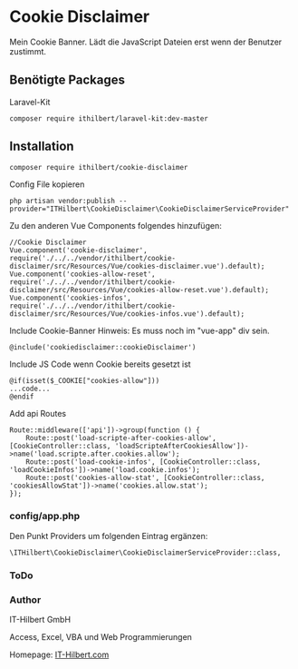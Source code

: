# Cookie Disclaimer

Mein Cookie Banner.
Lädt die JavaScript Dateien erst wenn der Benutzer zustimmt.

## Benötigte Packages
Laravel-Kit
```
composer require ithilbert/laravel-kit:dev-master
```

## Installation
```
composer require ithilbert/cookie-disclaimer
```

Config File kopieren
```
php artisan vendor:publish --provider="ITHilbert\CookieDisclaimer\CookieDisclaimerServiceProvider" 
```

Zu den anderen Vue Components folgendes hinzufügen:
```
//Cookie Disclaimer
Vue.component('cookie-disclaimer', require('./../../vendor/ithilbert/cookie-disclaimer/src/Resources/Vue/cookies-disclaimer.vue').default);
Vue.component('cookies-allow-reset', require('./../../vendor/ithilbert/cookie-disclaimer/src/Resources/Vue/cookies-allow-reset.vue').default);
Vue.component('cookies-infos', require('./../../vendor/ithilbert/cookie-disclaimer/src/Resources/Vue/cookies-infos.vue').default);
```

Include Cookie-Banner
Hinweis: Es muss noch im "vue-app" div sein.
```
@include('cookiedisclaimer::cookieDisclaimer')
```

Include JS Code wenn Cookie bereits gesetzt ist
```
@if(isset($_COOKIE["cookies-allow"]))
...code...
@endif

```


Add api Routes
```
Route::middleware(['api'])->group(function () {
    Route::post('load-scripte-after-cookies-allow', [CookieController::class, 'loadScripteAfterCookiesAllow'])->name('load.scripte.after.cookies.allow');
    Route::post('load-cookie-infos', [CookieController::class, 'loadCookieInfos'])->name('load.cookie.infos');
    Route::post('cookies-allow-stat', [CookieController::class, 'cookiesAllowStat'])->name('cookies.allow.stat');
});
```


### config/app.php
Den Punkt Providers um folgenden Eintrag ergänzen:
```
\ITHilbert\CookieDisclaimer\CookieDisclaimerServiceProvider::class,
```



### ToDo


### Author
IT-Hilbert GmbH

Access, Excel, VBA und Web Programmierungen

Homepage: [IT-Hilbert.com](https://www.IT-Hilbert.com) 
